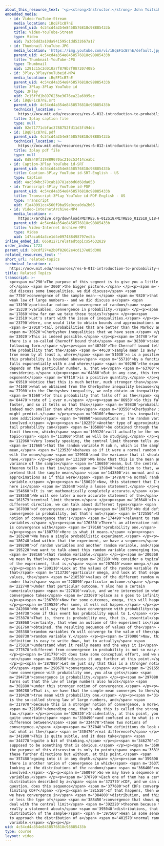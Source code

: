 ```yaml
---
about_this_resource_text: '<p><strong>Instructor:</strong> John Tsitsiklis</p>'
embedded_media:
  - id: Video-YouTube-Stream
    media_location: iBqEF1cB7nE
    parent_uid: 4c54cd4a354e8458576818c98885433b
    title: Video-YouTube-Stream
    type: Video
    uid: 7a3d6dd3a10da941595c1dd532667a17
  - id: Thumbnail-YouTube-JPG
    media_location: 'https://img.youtube.com/vi/iBqEF1cB7nE/default.jpg'
    parent_uid: 4c54cd4a354e8458576818c98885433b
    title: Thumbnail-YouTube-JPG
    type: Thumbnail
    uid: 1291c15c2d010a7f879b7f087207408b
  - id: 3Play-3PlayYouTubeid-MP4
    media_location: iBqEF1cB7nE
    parent_uid: 4c54cd4a354e8458576818c98885433b
    title: 3Play-3Play YouTube id
    type: 3Play
    uid: 7c15ffd1b897623be3676ea22a6095ec
  - id: iBqEF1cB7nE.srt
    parent_uid: 4c54cd4a354e8458576818c98885433b
    technical_location: >-
      https://ocw.mit.edu/resources/res-6-012-introduction-to-probability-spring-2018/part-ii-inference-limit-theorems/related-topics/iBqEF1cB7nE.srt
    title: 3play caption file
    type: null
    uid: 02e71771cbfac3788752fd11d3f494dc
  - id: iBqEF1cB7nE.pdf
    parent_uid: 4c54cd4a354e8458576818c98885433b
    technical_location: >-
      https://ocw.mit.edu/resources/res-6-012-introduction-to-probability-spring-2018/part-ii-inference-limit-theorems/related-topics/iBqEF1cB7nE.pdf
    title: 3play pdf file
    type: null
    uid: 8d8a40f319889070ac216c53414ceabc
  - id: Caption-3Play YouTube id-SRT
    parent_uid: 4c54cd4a354e8458576818c98885433b
    title: Caption-3Play YouTube id-SRT-English - US
    type: Caption
    uid: 4ac5d4bc378cab18781abbd6d68da053
  - id: Transcript-3Play YouTube id-PDF
    parent_uid: 4c54cd4a354e8458576818c98885433b
    title: Transcript-3Play YouTube id-PDF-English - US
    type: Transcript
    uid: f1a48991cc4560f9ba59e0cca0da2b65
  - id: Video-InternetArchive-MP4
    media_location: >-
      https://archive.org/download/MITRES.6-012S18/MITRES6_012S18_L18-08_300k.mp4
    parent_uid: 4c54cd4a354e8458576818c98885433b
    title: Video-Internet Archive-MP4
    type: Video
    uid: 147aca64a3ce1d4e097488498797ec5a
inline_embed_id: 66681271relatedtopics54632829
order_index: 1723
parent_uid: b8cdf274e2b0f82662e4cd137e85d308
related_resources_text: ''
short_url: related-topics
technical_location: >-
  https://ocw.mit.edu/resources/res-6-012-introduction-to-probability-spring-2018/part-ii-inference-limit-theorems/related-topics
title: Related Topics
transcript: >-
  <p><span m='290'>The purpose of this segment is to give you a little bit
  of</span> <span m='3060'>the bigger picture.</span> </p><p><span m='4510'>We
  did discuss some inequalities, we did discuss</span> <span
  m='7750'>convergence of the sample mean--</span> <span m='9820'>that's the
  weak law of large numbers-- and we did discuss a</span> <span
  m='13190'>particular notion of convergence of random</span> <span
  m='15330'>variables, convergence in probability.</span> </p><p><span
  m='17860'>How far can we take those topics?</span> </p><p><span
  m='21510'>Let's start with the issue of inequalities.</span> </p><p><span
  m='23790'>Here, one would like to obtain bounds and approximations on</span>
  <span m='27010'>tail probabilities that are better than the Markov and</span>
  <span m='30620'>Cherbyshev inequalities that we have seen.</span> </p><p><span
  m='33020'>This is indeed possible.</span> </p><p><span m='34740'>For example,
  there is a so-called Chernoff bound that</span> <span m='38300'>takes the
  following form.</span> </p><p><span m='40740'>The Chernoff bound tells us that
  the probability that the</span> <span m='44630'>sample mean is away from the
  true mean by at least a, where</span> <span m='51030'>a is a positive number,
  this probability is bounded above</span> <span m='55710'>by a function that
  falls exponentially with n and where</span> <span m='60290'>the exponent
  depends on the particular number, a, that we</span> <span m='63700'>are
  considering.</span> </p><p><span m='64860'>But in any case, this term in the
  exponent</span> <span m='67110'>is a positive quantity.</span> </p><p><span
  m='69510'>Notice that this is much better, much stronger than</span> <span
  m='74100'>what we obtained from the Cherbyshev inequality because</span> <span
  m='77900'>in the Cherbyshev inequality, we only obtain an inequality</span>
  <span m='81560'>for this probability that falls off as the</span> <span
  m='84470'>rate of 1 over n.</span> </p><p><span m='86950'>So this falls much
  faster, and so it tells us that this</span> <span m='89830'>probability is
  indeed much smaller than what the</span> <span m='93550'>Cherbyshev inequality
  might predict.</span> </p><p><span m='96100'>However, this inequality requires
  some additional</span> <span m='98860'>assumptions on the random variables
  involved.</span> </p><p><span m='102259'>Another type of approximation on this
  tail probability can</span> <span m='105880'>be obtained through the central
  limit theorem, which</span> <span m='109120'>will actually be the next
  topic</span> <span m='111060'>that we will be studying.</span> </p><p><span
  m='112960'>Very loosely speaking, the central limit theorem tells us</span>
  <span m='117660'>that the random variable M sub n, which is the sample
  mean,</span> <span m='123530'>behaves as if it were a normal random variable
  with the mean</span> <span m='129910'>and the variance that it should
  have.</span> </p><p><span m='133380'>We know that this is the mean and the
  variance of the sample</span> <span m='136650'>mean, but the central limit
  theorem tells us that in</span> <span m='139840'>addition to that, we can also
  pretend that the sample mean</span> <span m='143800'>is normal and carry out
  approximations as if this were</span> <span m='147870'>a normal random
  variable.</span> </p><p><span m='150020'>Now, this statement that I'm making
  here is</span> <span m='152640'>only a loose statement.</span> </p><p><span
  m='154660'>It is not mathematically completely accurate.</span> </p><p><span
  m='158550'>We will see later a more accurate statement of the</span> <span
  m='161579'>central limit theorem.</span> </p><p><span m='163640'>In a
  different direction, we can talk about different types</span> <span
  m='167090'>of convergence.</span> </p><p><span m='168750'>We did define
  convergence in probability, but that's not</span> <span m='172550'>the only
  notion of convergence that's</span> <span m='174490'>relevant to random
  variables.</span> </p><p><span m='176350'>There's an alternative notion, which
  is convergence with</span> <span m='179160'>probability one.</span>
  </p><p><span m='180770'>Here is what it means.</span> </p><p><span
  m='183240'>We have a single probabilistic experiment.</span> </p><p><span
  m='186240'>And within that the experiment, we have a sequence</span> <span
  m='189290'>of random variables and another random variable, and</span> <span
  m='195220'>we want to talk about this random variable converging to</span>
  <span m='198160'>that random variable.</span> </p><p><span m='200360'>What do
  we mean by that?</span> </p><p><span m='202280'>We consider a typical outcome
  of the experiment, that is,</span> <span m='207040'>some omega.</span>
  </p><p><span m='209110'>Look at the values of the random variable Yn under
  that</span> <span m='213730'>particular omega, and look at that sequence of
  values, the</span> <span m='218530'>values of the different random variables
  under that</span> <span m='220890'>particular outcome.</span> </p><p><span
  m='222740'>Under that particular outcome, Y also has a certain
  numerical</span> <span m='227010'>value, and we're interested in whether this
  convergence takes</span> <span m='233070'>place as n goes to infinity.</span>
  </p><p><span m='236760'>Now for some outcomes, omega, this will happen.</span>
  </p><p><span m='239520'>For some, it will not happen.</span> </p><p><span
  m='242080'>We will say that we have convergence with probability</span> <span
  m='244730'>one if this event has probability equal to 1.</span> </p><p><span
  m='253870'>That is, there is probability one, that is, essential</span> <span
  m='258060'>certainty, that when an outcome of the experiment is</span> <span
  m='261760'>obtained, the resulting sequence of values of the</span> <span
  m='265380'>random variables Yn will converge to the value of the</span> <span
  m='268730'>random variable Y.</span> </p><p><span m='270980'>Now, this
  definition is easy to write down, but to actually</span> <span
  m='275010'>understand what it really means and the ways it is</span> <span
  m='277670'>different from convergence in probability is not so easy.</span>
  </p><p><span m='281770'>It does take some conceptual effort, and we will
  not</span> <span m='285050'>discuss it any further at this point.</span>
  </p><p><span m='287880'>Let me just say that this is a stronger notion
  of</span> <span m='290670'>convergence.</span> </p><p><span m='291659'>If you
  have convergence with probability one, you also gets</span> <span
  m='294710'>convergence in probability.</span> </p><p><span m='297080'>And it
  turns out that the law of large numbers also holds</span> <span
  m='302880'>under this stronger notion of convergence.</span> </p><p><span
  m='306280'>That is, we have that the sample mean converges to the</span> <span
  m='310420'>true mean with probability one.</span> </p><p><span m='314170'>This
  is the so-called strong law of large numbers, and</span> <span
  m='317970'>because this is a stronger notion of convergence, a more</span>
  <span m='321050'>demanding one, that's why this is called the strong
  law.</span> </p><p><span m='326320'>Incidentally, at this point, you might be
  quite uncertain</span> <span m='330490'>and confused as to what is really the
  difference between</span> <span m='334470'>these two notions of
  convergence.</span> </p><p><span m='337040'>The definitions do look different,
  but what is the</span> <span m='340470'>real difference?</span> </p><p><span
  m='341900'>This is quite subtle, and it does take</span> <span
  m='344770'>quite a bit of thinking.</span> </p><p><span m='346270'>It's not
  supposed to be something that is obvious.</span> </p><p><span m='350090'>So
  the purpose of this discussion is only to point</span> <span m='353190'>out
  these further directions but without, at this point,</span> <span
  m='357480'>going into it in any depth.</span> </p><p><span m='359890'>Finally,
  there is another notion of convergence in which</span> <span m='363730'>we're
  looking at the distributions of the random</span> <span m='366460'>variables
  involved.</span> </p><p><span m='368070'>So we may have a sequence of random
  variables.</span> </p><p><span m='370790'>Each one of them has a certain
  distribution described by a</span> <span m='373770'>CDF, and we can ask the
  question, does this sequence</span> <span m='377680'>of CDFs converge to a
  limiting CDF?</span> </p><p><span m='381510'>If that happens, then we say that
  we have convergence in</span> <span m='384800'>distribution, and this is more
  or less the type of</span> <span m='388450'>convergence that shows up when we
  deal with the central limit</span> <span m='392220'>theorem because this is
  really a statement about</span> <span m='395040'>distributions, that the
  distribution of the sample</span> <span m='397560'>mean in some sense starts
  to approach the distribution of a</span> <span m='401570'>normal random
  variable.</span> </p><p></p>
uid: 4c54cd4a354e8458576818c98885433b
type: course
layout: video
---
```

